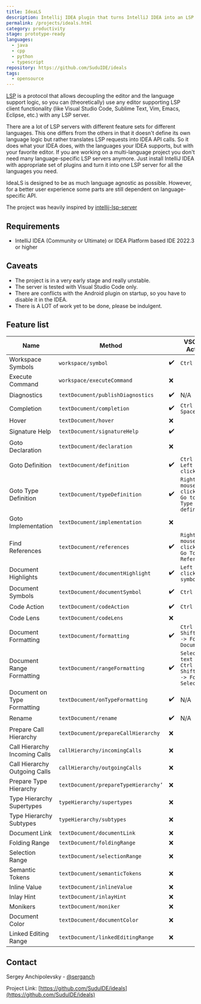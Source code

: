 ```yaml
---
title: IdeaLS
description: Intellij IDEA plugin that turns IntelliJ IDEA into an LSP server and delivers the full power of IDEA's language support to LSP clients.
permalink: /projects/ideals.html
category: productivity
stage: prototype-ready
languages:
  - java
  - cpp
  - python
  - typescript
repository: https://github.com/SuduIDE/ideals
tags:
  - opensource
---
```


[LSP](https://microsoft.github.io/language-server-protocol/specifications/lsp/3.17/specification/)
is a protocol that allows decoupling the editor and the language support logic,
so you can (theoretically) use any editor supporting LSP client functionality
(like Visual Studio Code, Sublime Text, Vim, Emacs, Eclipse, etc.) with any LSP server.

There are a lot of LSP servers with different feature sets for different languages.
This one differs from the others in that it doesn't define its own language logic
but rather translates LSP requests into IDEA API calls.
So it does what your IDEA does, with the languages your IDEA supports, but with your favorite editor.
If you are working on a multi-language project you don't need many language-specific LSP servers anymore.
Just install IntelliJ IDEA with appropriate set of plugins and turn it into one LSP server for all the languages you need.

IdeaLS is designed to be as much language agnostic as possible.
However, for a better user experience some parts are still dependent on language-specific API.

The project was heavily inspired by [intellij-lsp-server](https://github.com/Ruin0x11/intellij-lsp-server)

## Requirements
- IntelliJ IDEA (Community or Ultimate) or IDEA Platform based IDE 2022.3 or higher

## Caveats
- The project is in a very early stage and really unstable.
- The server is tested with Visual Studio Code only.
- There are conflicts with the Android plugin on startup, so you have to disable it in the IDEA.
- There is A LOT of work yet to be done, please be indulgent.

## Feature list

| Name                          | Method                               |                    | VSCode Action                                         |
| ----------------------------- | ------------------------------------ | ------------------ | ----------------------------------------------------- |
| Workspace Symbols             | `workspace/symbol`                   | :heavy_check_mark: | `Ctrl + T`                                            |
| Execute Command               | `workspace/executeCommand`           | :x:                |                                                       |
| Diagnostics                   | `textDocument/publishDiagnostics`    | :heavy_check_mark: | N/A                                                   |
| Completion                    | `textDocument/completion`            | :heavy_check_mark: | `Ctrl + Space`                                        |
| Hover                         | `textDocument/hover`                 | :x:                |                                                       |
| Signature Help                | `textDocument/signatureHelp`         | :heavy_check_mark: |                                                       |
| Goto Declaration              | `textDocument/declaration`           | :x:                |                                                       |
| Goto Definition               | `textDocument/definition`            | :heavy_check_mark: | `Ctrl + Left mouse click`                             |
| Goto Type Definition          | `textDocument/typeDefinition`        | :heavy_check_mark: | `Right mouse click -> Go to -> Type defintion`        |
| Goto Implementation           | `textDocument/implementation`        | :x:                |                                                       |
| Find References               | `textDocument/references`            | :heavy_check_mark: | `Right mouse click -> Go To -> References`            |
| Document Highlights           | `textDocument/documentHighlight`     | :heavy_check_mark: | `Left mouse click on symbol`                          |
| Document Symbols              | `textDocument/documentSymbol`        | :heavy_check_mark: | `Ctrl + O`                                            |
| Code Action                   | `textDocument/codeAction`            | :heavy_check_mark: | `Ctrl + .`                                            |
| Code Lens                     | `textDocument/codeLens`              | :x:                |                                                       |
| Document Formatting           | `textDocument/formatting`            | :heavy_check_mark: | `Ctrl + Shift + P -> Format Document`                 |
| Document Range Formatting     | `textDocument/rangeFormatting`       | :heavy_check_mark: | `Select text -> Ctrl + Shift + P -> Format Selection` |
| Document on Type Formatting   | `textDocument/onTypeFormatting`      | :heavy_check_mark: | N/A                                                   |
| Rename                        | `textDocument/rename`                | :heavy_check_mark: | N/A                                                   |
| Prepare Call Hierarchy        | `textDocument/prepareCallHierarchy`  | :x:                |                                                       |
| Call Hierarchy Incoming Calls | `callHierarchy/incomingCalls`        | :x:                |                                                       |
| Call Hierarchy Outgoing Calls | `callHierarchy/outgoingCalls`        | :x:                |                                                       |
| Prepare Type Hierarchy        | `textDocument/prepareTypeHierarchy’` | :x:                |                                                       |
| Type Hierarchy Supertypes     | `typeHierarchy/supertypes`           | :x:                |                                                       |
| Type Hierarchy Subtypes       | `typeHierarchy/subtypes`             | :x:                |                                                       |
| Document Link                 | `textDocument/documentLink`          | :x:                |                                                       |
| Folding Range                 | `textDocument/foldingRange`          | :x:                |                                                       |
| Selection Range               | `textDocument/selectionRange`        | :x:                |                                                       |
| Semantic Tokens               | `textDocument/semanticTokens`        | :x:                |                                                       |
| Inline Value                  | `textDocument/inlineValue`           | :x:                |                                                       |
| Inlay Hint                    | `textDocument/inlayHint`             | :x:                |                                                       |
| Monikers                      | `textDocument/moniker`               | :x:                |                                                       |
| Document Color                | `textDocument/documentColor`         | :x:                |                                                       |
| Linked Editing Range          | `textDocument/linkedEditingRange`    | :x:                |                                                       |

## Contact

Sergey Anchipolevsky - [@serganch](https://t.me/serganch)

Project Link: [https://github.com/SuduIDE/ideals](https://github.com/SuduIDE/ideals)
